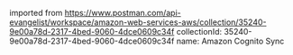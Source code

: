 imported from https://www.postman.com/api-evangelist/workspace/amazon-web-services-aws/collection/35240-9e00a78d-2317-4bed-9060-4dce0609c34f
collectionId: 35240-9e00a78d-2317-4bed-9060-4dce0609c34f
name: Amazon Cognito Sync